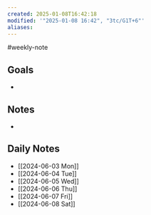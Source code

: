 ```yaml
---
created: 2025-01-08T16:42:18
modified: '"2025-01-08 16:42", "3tc/G1T+6"'
aliases: 
---
```

#weekly-note
## Goals
- 

## Notes
- 

## Daily Notes
- [[2024-06-03 Mon]]
- [[2024-06-04 Tue]]
- [[2024-06-05 Wed]]
- [[2024-06-06 Thu]]
- [[2024-06-07 Fri]]
- [[2024-06-08 Sat]]
